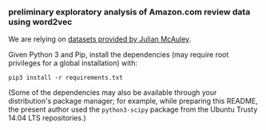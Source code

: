 ### preliminary exploratory analysis of Amazon.com review data using word2vec

We are relying on [datasets provided by Julian McAuley](http://jmcauley.ucsd.edu/data/amazon/).

Given Python 3 and Pip, install the dependencies (may require root privileges for a global installation) with:

```
pip3 install -r requirements.txt
```

(Some of the dependencies may also be available through your distribution's package manager; for example, while preparing this README, the present author used the `python3-scipy` package from the Ubuntu Trusty 14.04 LTS repositories.)
